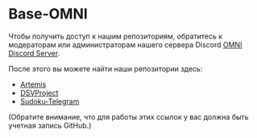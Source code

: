 # Base-OMNI

Чтобы получить доступ к нашим репозиториям, обратитесь к модераторам или администраторам нашего сервера Discord [OMNI Discord Server](https://discord.gg/TVcYbwv6).

После этого вы можете найти наши репозитории здесь:
* [Artemis](https://github.com/Base-OMNI/Artemis)
* [DSVProject](https://github.com/Base-OMNI/DSVProject)
* [Sudoku-Telegram](https://github.com/Base-OMNI/Sudoku-Telegram)

(Обратите внимание, что для работы этих ссылок у вас должна быть учетная запись GitHub.)
